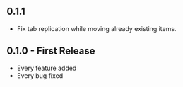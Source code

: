 ## 0.1.1
- Fix tab replication while moving already existing items.

## 0.1.0 - First Release
* Every feature added
* Every bug fixed
